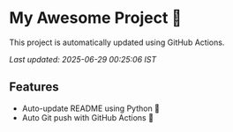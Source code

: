 # My Awesome Project 🚀

This project is automatically updated using GitHub Actions.

_Last updated: 2025-06-29 00:25:06 IST_

## Features
- Auto-update README using Python 🐍
- Auto Git push with GitHub Actions 🤖
